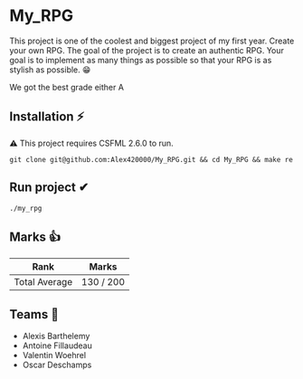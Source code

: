 # My_RPG
This project is one of the coolest and biggest project of my first year. Create your own RPG. The goal of the project is to create an authentic RPG. Your goal is to implement as many things as possible so that your RPG is as stylish as possible. 😁

We got the best grade either A

## Installation ⚡
⚠️ This project requires CSFML 2.6.0 to run.

``` git clone git@github.com:Alex420000/My_RPG.git && cd My_RPG && make re ```

## Run project ✔

```` ./my_rpg ````

## Marks 👍
| Rank | Marks |
|-----------|-----------|
| Total Average | 130 / 200 |

## Teams 🙌
* Alexis Barthelemy
* Antoine Fillaudeau
* Valentin Woehrel
* Oscar Deschamps
